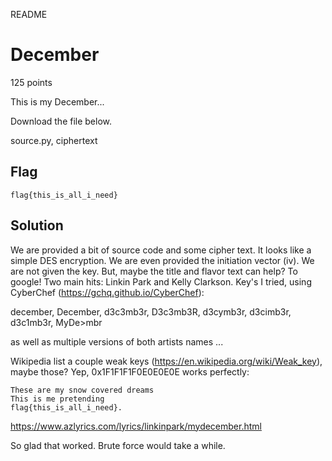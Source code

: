 README

# December
125 points

This is my December...

Download the file below.

source.py, ciphertext

## Flag 
```shell
flag{this_is_all_i_need}
```

## Solution
We are provided a bit of source code and some cipher text. It looks like a simple DES encryption. We are even provided the initiation vector (iv). We are not given the key. But, maybe the title and flavor text can help? To google! Two main hits: Linkin Park and Kelly Clarkson. Key's I tried, using CyberChef (https://gchq.github.io/CyberChef):

december, December, d3c3mb3r, D3c3mb3R, d3cymb3r, d3cimb3r, d3c1mb3r, MyDe>mbr

as well as multiple versions of both artists names ...

Wikipedia list a couple weak keys (https://en.wikipedia.org/wiki/Weak_key), maybe those? Yep, 0x1F1F1F1F0E0E0E0E works perfectly:
```shell
These are my snow covered dreams
This is me pretending
flag{this_is_all_i_need}.
```

https://www.azlyrics.com/lyrics/linkinpark/mydecember.html

So glad that worked. Brute force would take a while.